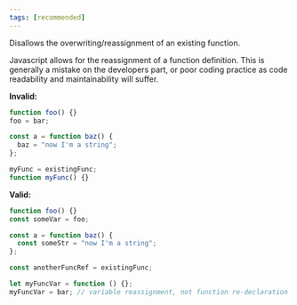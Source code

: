 ```yaml
---
tags: [recommended]
---
```


Disallows the overwriting/reassignment of an existing function.

Javascript allows for the reassignment of a function definition. This is
generally a mistake on the developers part, or poor coding practice as code
readability and maintainability will suffer.

**Invalid:**

```typescript
function foo() {}
foo = bar;

const a = function baz() {
  baz = "now I'm a string";
};

myFunc = existingFunc;
function myFunc() {}
```

**Valid:**

```typescript
function foo() {}
const someVar = foo;

const a = function baz() {
  const someStr = "now I'm a string";
};

const anotherFuncRef = existingFunc;

let myFuncVar = function () {};
myFuncVar = bar; // variable reassignment, not function re-declaration
```
